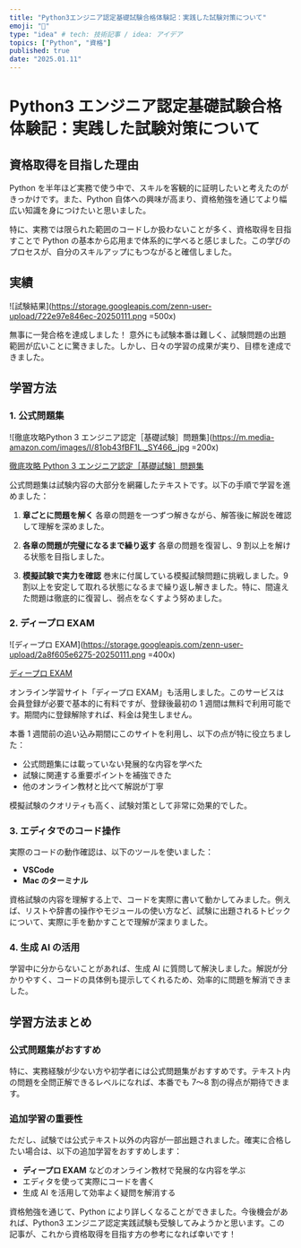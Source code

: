 ```yaml
---
title: "Python3エンジニア認定基礎試験合格体験記：実践した試験対策について"
emoji: "🐍"
type: "idea" # tech: 技術記事 / idea: アイデア
topics: ["Python", "資格"]
published: true
date: "2025.01.11"
---
```


# Python3 エンジニア認定基礎試験合格体験記：実践した試験対策について

## 資格取得を目指した理由

Python を半年ほど実務で使う中で、スキルを客観的に証明したいと考えたのがきっかけです。また、Python 自体への興味が高まり、資格勉強を通じてより幅広い知識を身につけたいと思いました。

特に、実務では限られた範囲のコードしか扱わないことが多く、資格取得を目指すことで Python の基本から応用まで体系的に学べると感じました。この学びのプロセスが、自分のスキルアップにもつながると確信しました。

## 実績

![試験結果](https://storage.googleapis.com/zenn-user-upload/722e97e846ec-20250111.png =500x)

無事に一発合格を達成しました！
意外にも試験本番は難しく、試験問題の出題範囲が広いことに驚きました。しかし、日々の学習の成果が実り、目標を達成できました。

## 学習方法

### 1. 公式問題集

![徹底攻略Python 3 エンジニア認定［基礎試験］問題集](https://m.media-amazon.com/images/I/81ob43fBF1L._SY466_.jpg =200x)

[徹底攻略 Python 3 エンジニア認定［基礎試験］問題集](https://www.amazon.co.jp/%E5%BE%B9%E5%BA%95%E6%94%BB%E7%95%A5Python-3-%E3%82%A8%E3%83%B3%E3%82%B8%E3%83%8B%E3%82%A2%E8%AA%8D%E5%AE%9A%EF%BC%BB%E5%9F%BA%E7%A4%8E%E8%A9%A6%E9%A8%93%EF%BC%BD%E5%95%8F%E9%A1%8C%E9%9B%86-%E6%A0%AA%E5%BC%8F%E4%BC%9A%E7%A4%BE%E3%83%93%E3%83%BC%E3%83%97%E3%83%A9%E3%82%A6%E3%83%89/dp/4295016055?source=ps-sl-shoppingads-lpcontext&ref_=fplfs&ref_=fplfs&psc=1&smid=AN1VRQENFRJN5)

公式問題集は試験内容の大部分を網羅したテキストです。以下の手順で学習を進めました：

1. **章ごとに問題を解く**
   各章の問題を一つずつ解きながら、解答後に解説を確認して理解を深めました。

2. **各章の問題が完璧になるまで繰り返す**
   各章の問題を復習し、9 割以上を解ける状態を目指しました。

3. **模擬試験で実力を確認**
   巻末に付属している模擬試験問題に挑戦しました。9 割以上を安定して取れる状態になるまで繰り返し解きました。特に、間違えた問題は徹底的に復習し、弱点をなくすよう努めました。

### 2. ディープロ EXAM

![ディープロ EXAM](https://storage.googleapis.com/zenn-user-upload/2a8f605e6275-20250111.png =400x)

[ディープロ EXAM](https://diver.diveintocode.jp/dive_into_exam/lp)

オンライン学習サイト「ディープロ EXAM」も活用しました。このサービスは会員登録が必要で基本的に有料ですが、登録後最初の 1 週間は無料で利用可能です。期間内に登録解除すれば、料金は発生しません。

本番 1 週間前の追い込み期間にこのサイトを利用し、以下の点が特に役立ちました：

- 公式問題集には載っていない発展的な内容を学べた
- 試験に関連する重要ポイントを補強できた
- 他のオンライン教材と比べて解説が丁寧

模擬試験のクオリティも高く、試験対策として非常に効果的でした。

### 3. エディタでのコード操作

実際のコードの動作確認は、以下のツールを使いました：

- **VSCode**
- **Mac のターミナル**

資格試験の内容を理解する上で、コードを実際に書いて動かしてみました。例えば、リストや辞書の操作やモジュールの使い方など、試験に出題されるトピックについて、実際に手を動かすことで理解が深まりました。

### 4. 生成 AI の活用

学習中に分からないことがあれば、生成 AI に質問して解決しました。解説が分かりやすく、コードの具体例も提示してくれるため、効率的に問題を解消できました。

## 学習方法まとめ

### 公式問題集がおすすめ

特に、実務経験が少ない方や初学者には公式問題集がおすすめです。テキスト内の問題を全問正解できるレベルになれば、本番でも 7〜8 割の得点が期待できます。

### 追加学習の重要性

ただし、試験では公式テキスト以外の内容が一部出題されました。確実に合格したい場合は、以下の追加学習をおすすめします：

- **ディープロ EXAM** などのオンライン教材で発展的な内容を学ぶ
- エディタを使って実際にコードを書く
- 生成 AI を活用して効率よく疑問を解消する

資格勉強を通じて、Python により詳しくなることができました。今後機会があれば、Python3 エンジニア認定実践試験も受験してみようかと思います。この記事が、これから資格取得を目指す方の参考になれば幸いです！
